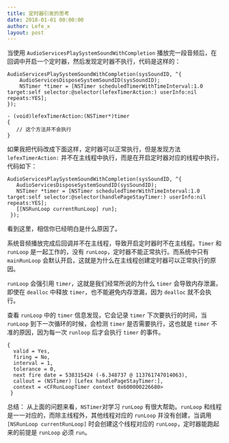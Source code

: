```yaml
---
title: 定时器引发的思考
date: 2018-01-01 00:00:00
author: Lefe_x
layout: post
---
```


当使用 `AudioServicesPlaySystemSoundWithCompletion` 播放完一段音频后，在回调中开启一个定时器，然后发现定时器不执行，代码是这样的：

```objc
AudioServicesPlaySystemSoundWithCompletion(sysSoundID, ^{
    AudioServicesDisposeSystemSoundID(sysSoundID);
    NSTimer *timer = [NSTimer scheduledTimerWithTimeInterval:1.0 target:self selector:@selector(lefexTimerAction:) userInfo:nil repeats:YES];
});

- (void)lefexTimerAction:(NSTimer*)timer
{
   // 这个方法并不会执行
}
```

如果我把代码改成下面这样，定时器可以正常执行，但是发现方法 `lefexTimerAction:` 并不在主线程中执行，而是在开启定时器对应的线程中执行，代码如下：

```
AudioServicesPlaySystemSoundWithCompletion(sysSoundID, ^{
   AudioServicesDisposeSystemSoundID(sysSoundID);
   NSTimer *timer = [NSTimer scheduledTimerWithTimeInterval:1.0 target:self selector:@selector(handlePageStayTimer:) userInfo:nil repeats:YES];
   [[NSRunLoop currentRunLoop] run];
 });
```

看到这里，相信你已经明白是什么原因了。

系统音频播放完成后回调并不在主线程，导致开启定时器时不在主线程。`Timer` 和 `runLoop` 是一起工作的，没有 `runLoop`，定时器不能正常执行。而系统中只有 `mainRunLoop` 会默认开启，这就是为什么在主线程创建定时器可以正常执行的原因。

`runLoop` 会强引用 `timer`，这就是我们经常所说的为什么 `timer` 会导致内存泄漏，即使在 `dealloc` 中释放 `timer`，也不能避免内存泄漏，因为 `dealloc` 就不会执行。

查看 `runLoop` 中的 `timer` 信息发现，它会记录 `timer` 下次要执行的时间，当 `runLoop` 到下一次循环的时候，会检测 `timer` 是否需要执行，这也就是 `timer` 不准的原因，因为每一次 `runloop` 后才会执行 `timer` 的事件。

```objc
{
  valid = Yes,
  firing = No,
  interval = 1,
  tolerance = 0,
  next fire date = 538315424 (-6.348737 @ 113761747014063),
  callout = (NSTimer) [Lefex handlePageStayTimer:],
  context = <CFRunLoopTimer context 0x600000226680>
 }
```

总结：
从上面的问题来看，`NSTimer`对学习 `runLoop` 有很大帮助。`runLoop` 和线程是一一对应的，而除主线程外，其他线程对应的 `runLoop` 并没有创建，当调用 `[NSRunLoop currentRunLoop]` 时会创建这个线程对应的 `runLoop`，定时器能跑起来的前提是 `runLoop` 必须 `run`。
